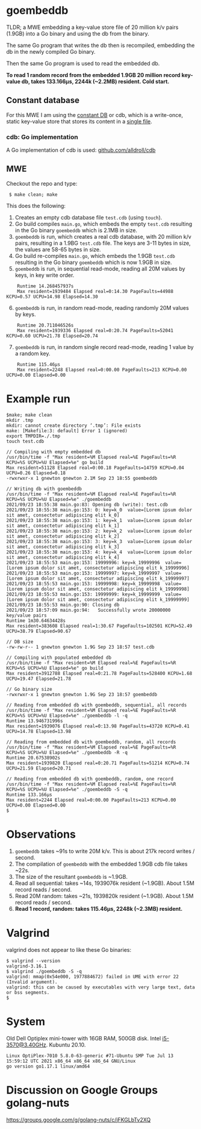 # goembeddb
TLDR; a MWE embedding a key-value store file of 20 million k/v pairs (1.9GB)
into a Go binary and using the db from the binary.

The same Go program that writes the db then is recompiled, embedding the db in the newly compiled Go binary.

Then the same Go program is used to read the embedded db.

**To read 1 random record from the embedded 1.9GB 20 million record key-value db, takes 133.166µs, 2244k (~2.2MB) resident. Cold start.**


## Constant database
For this MWE I am using the [constant DB](https://en.wikipedia.org/wiki/Cdb_(software)) or cdb, which is a write-once, static key-value store that stores its content in a [single file](http://cr.yp.to/cdb.html).

### cdb: Go implementation
A Go implementation of cdb is used: [github.com/alldroll/cdb](https://github.com/alldroll/cdb)

## MWE

Checkout the repo and type:
```
 $ make clean; make
```

This does the following:

1. Creates an empty cdb database file `test.cdb` (using `touch`).
2. Go build compiles `main.go`, which embeds the empty `test.cdb` resulting in the Go binary `goembeddb` which is 2.1MB in size.
3. `goembeddb` is run, which creates a real cdb database, with 20 million k/v pairs, resulting in a 1.9BG `test.cdb` file. The keys are 3-11 bytes in size, the values are 58-65 bytes in size.
4. Go build re-compiles `main.go`, which embeds the 1.9GB `test.cdb` resulting in the Go binary `goembeddb` which is now 1.9GB in size.
5. `goembeddb` is run, in sequential read-mode, reading all 20M values by keys, in key write order.
```
    Runtime 14.268457937s
    Max resident=1939484 Elapsed real=0:14.30 PageFaults=44988 KCPU=0.57 UCPU=14.98 Elapsed=14.30
```
6. `goembeddb` is run, in random read-mode, reading randomly 20M values by keys.
```
    Runtime 20.711046526s
    Max resident=1939336 Elapsed real=0:20.74 PageFaults=52041 KCPU=0.60 UCPU=21.78 Elapsed=20.74
```
7. `goembeddb` is run, in random single record read-mode, reading 1 value by a random key.
```
    Runtime 115.46µs
    Max resident=2248 Elapsed real=0:00.00 PageFaults=213 KCPU=0.00 UCPU=0.00 Elapsed=0.00
```
   


# Example run

```
$make; make clean
mkdir .tmp
mkdir: cannot create directory ‘.tmp’: File exists
make: [Makefile:3: default] Error 1 (ignored)
export TMPDIR=./.tmp
touch test.cdb

// Compiling with empty embedded db
/usr/bin/time -f "Max resident=%M Elapsed real=%E PageFaults=%R KCPU=%S UCPU=%U Elapsed=%e" go build
Max resident=51128 Elapsed real=0:00.18 PageFaults=14759 KCPU=0.04 UCPU=0.26 Elapsed=0.18
-rwxrwxr-x 1 gnewton gnewton 2.1M Sep 23 18:55 goembeddb

// Writing db with goembeddb
/usr/bin/time -f "Max resident=%M Elapsed real=%E PageFaults=%R KCPU=%S UCPU=%U Elapsed=%e" ./goembeddb
2021/09/23 18:55:38 main.go:83: Opening db (write): test.cdb
2021/09/23 18:55:38 main.go:153: 0: key=k_0  value=[Lorem ipsum dolor sit amet, consectetur adipiscing elit k_0]
2021/09/23 18:55:38 main.go:153: 1: key=k_1  value=[Lorem ipsum dolor sit amet, consectetur adipiscing elit k_1]
2021/09/23 18:55:38 main.go:153: 2: key=k_2  value=[Lorem ipsum dolor sit amet, consectetur adipiscing elit k_2]
2021/09/23 18:55:38 main.go:153: 3: key=k_3  value=[Lorem ipsum dolor sit amet, consectetur adipiscing elit k_3]
2021/09/23 18:55:38 main.go:153: 4: key=k_4  value=[Lorem ipsum dolor sit amet, consectetur adipiscing elit k_4]
2021/09/23 18:55:53 main.go:153: 19999996: key=k_19999996  value=[Lorem ipsum dolor sit amet, consectetur adipiscing elit k_19999996]
2021/09/23 18:55:53 main.go:153: 19999997: key=k_19999997  value=[Lorem ipsum dolor sit amet, consectetur adipiscing elit k_19999997]
2021/09/23 18:55:53 main.go:153: 19999998: key=k_19999998  value=[Lorem ipsum dolor sit amet, consectetur adipiscing elit k_19999998]
2021/09/23 18:55:53 main.go:153: 19999999: key=k_19999999  value=[Lorem ipsum dolor sit amet, consectetur adipiscing elit k_19999999]
2021/09/23 18:55:53 main.go:90: Closing db
2021/09/23 18:57:09 main.go:94:   Successfully wrote 20000000 key/value pairs
Runtime 1m30.64634428s
Max resident=383608 Elapsed real=1:30.67 PageFaults=102501 KCPU=52.49 UCPU=38.79 Elapsed=90.67

// DB size
-rw-rw-r-- 1 gnewton gnewton 1.9G Sep 23 18:57 test.cdb

// Compiling with populated embedded db
/usr/bin/time -f "Max resident=%M Elapsed real=%E PageFaults=%R KCPU=%S UCPU=%U Elapsed=%e" go build
Max resident=3912788 Elapsed real=0:21.78 PageFaults=528400 KCPU=1.68 UCPU=19.47 Elapsed=21.78

// Go binary size
-rwxrwxr-x 1 gnewton gnewton 1.9G Sep 23 18:57 goembeddb

// Reading from embedded db with goembeddb, sequential, all records
/usr/bin/time -f "Max resident=%M Elapsed real=%E PageFaults=%R KCPU=%S UCPU=%U Elapsed=%e" ./goembeddb -l -q
Runtime 13.946731996s
Max resident=1939076 Elapsed real=0:13.98 PageFaults=43720 KCPU=0.41 UCPU=14.78 Elapsed=13.98

// Reading from embedded db with goembeddb, random, all records
/usr/bin/time -f "Max resident=%M Elapsed real=%E PageFaults=%R KCPU=%S UCPU=%U Elapsed=%e" ./goembeddb -R -q
Runtime 20.67538902s
Max resident=1939820 Elapsed real=0:20.71 PageFaults=51214 KCPU=0.74 UCPU=21.59 Elapsed=20.71

// Reading from embedded db with goembeddb, random, one record
/usr/bin/time -f "Max resident=%M Elapsed real=%E PageFaults=%R KCPU=%S UCPU=%U Elapsed=%e" ./goembeddb -S -q
Runtime 133.166µs
Max resident=2244 Elapsed real=0:00.00 PageFaults=213 KCPU=0.00 UCPU=0.00 Elapsed=0.00
$
```

# Observations
1. `goembeddb` takes ~91s to write 20M k/v. This is about 217k record writes / second.
2. The compilation of `goembeddb` with the embedded 1.9GB cdb file takes ~22s.
3. The size of the resultant `goembeddb` is ~1.9GB.
4. Read all sequential: takes ~14s, 1939076k resident (~1.9GB). About 1.5M record reads / second.
5. Read 20M random: takes ~21s, 1939820k resident (~1.9GB). About 1.5M record reads / second.
6. **Read 1 record, random: takes 115.46µs, 2248k (~2.3MB) resident.**

# Valgrind
valgrind does not appear to like these Go binaries:
```
$ valgrind --version
valgrind-3.16.1
$ valgrind ./goembeddb -S -q
valgrind: mmap(0x54e000, 1977884672) failed in UME with error 22 (Invalid argument).
valgrind: this can be caused by executables with very large text, data or bss segments.
$ 
```

# System
Old Dell Optiplex mini-tower with 16GB RAM, 500GB disk. Intel i5-3570@3.40GHz.
Kubuntu 20.10.

```
Linux OptiPlex-7010 5.8.0-63-generic #71-Ubuntu SMP Tue Jul 13 15:59:12 UTC 2021 x86_64 x86_64 x86_64 GNU/Linux
go version go1.17.1 linux/amd64
```

# Discussion on Google Groups golang-nuts
https://groups.google.com/g/golang-nuts/c/jFKGLbTv2XQ
